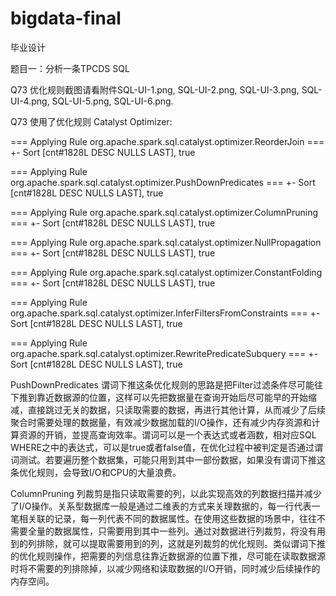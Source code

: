 # bigdata-final

毕业设计

题目一：分析一条TPCDS SQL

Q73 优化规则截图请看附件SQL-UI-1.png, SQL-UI-2.png, SQL-UI-3.png, SQL-UI-4.png, SQL-UI-5.png, SQL-UI-6.png.

Q73 使用了优化规则 Catalyst Optimizer:

=== Applying Rule org.apache.spark.sql.catalyst.optimizer.ReorderJoin ===
 +- Sort [cnt#1828L DESC NULLS LAST], true

=== Applying Rule org.apache.spark.sql.catalyst.optimizer.PushDownPredicates ===
 +- Sort [cnt#1828L DESC NULLS LAST], true

=== Applying Rule org.apache.spark.sql.catalyst.optimizer.ColumnPruning ===
 +- Sort [cnt#1828L DESC NULLS LAST], true

=== Applying Rule org.apache.spark.sql.catalyst.optimizer.NullPropagation ===
 +- Sort [cnt#1828L DESC NULLS LAST], true

=== Applying Rule org.apache.spark.sql.catalyst.optimizer.ConstantFolding ===
 +- Sort [cnt#1828L DESC NULLS LAST], true

=== Applying Rule org.apache.spark.sql.catalyst.optimizer.InferFiltersFromConstraints ===
 +- Sort [cnt#1828L DESC NULLS LAST], true
 
=== Applying Rule org.apache.spark.sql.catalyst.optimizer.RewritePredicateSubquery ===
 +- Sort [cnt#1828L DESC NULLS LAST], true
 
PushDownPredicates 谓词下推这条优化规则的思路是把Filter过滤条件尽可能往下推到靠近数据源的位置，这样可以先把数据量在查询开始后尽可能早的开始缩减，直接跳过无关的数据，只读取需要的数据，再进行其他计算，从而减少了后续聚合时需要处理的数据量，有效减少数据加载的I/O操作，还有减少内存资源和计算资源的开销，並提高查询效率。谓词可以是一个表达式或者涵数，相对应SQL WHERE之中的表达式，可以是true或者false值，在优化过程中被判定是否通过谓词测试。若要遍历整个数据集，可能只用到其中一部份数据，如果没有谓词下推这条优化规则，会导致I/O和CPU的大量浪费。

ColumnPruning 列裁剪是指只读取需要的列，以此实现高效的列数据扫描并减少了I/O操作。关系型数据库一般是通过二维表的方式来关理数据的，每一行代表一笔相关联的记录，每一列代表不同的数据属性。在使用这些数据的场景中，往往不需要全量的数据属性，只需要用到其中一些列。通过对数据进行列裁剪，将没有用到的列排除，就可以提取需要用到的列，这就是列裁剪的优化规则。类似谓词下推的优化规则操作，把需要的列信息往靠近数据源的位置下推，尽可能在读取数据源时将不需要的列排除掉，以减少网络和读取数据的I/O开销，同时减少后续操作的内存空间。

